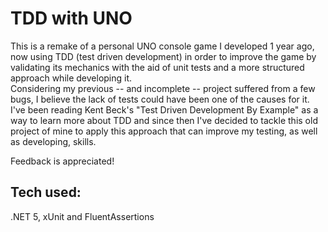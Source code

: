 # TDD with UNO

This is a remake of a personal UNO console game I developed 1 year ago, now using TDD (test driven development) in order to improve the game by validating its mechanics with the aid of unit tests and a more structured approach while developing it.  
Considering my previous -- and incomplete -- project suffered from a few bugs, I believe the lack of tests could have been one of the causes for it.  
I've been reading Kent Beck's "Test Driven Development By Example" as a way to learn more about TDD and since then I've decided to tackle this old project of mine to apply this approach that can improve my testing, as well as developing, skills.  

Feedback is appreciated!  

## Tech used:

.NET 5, xUnit and FluentAssertions  